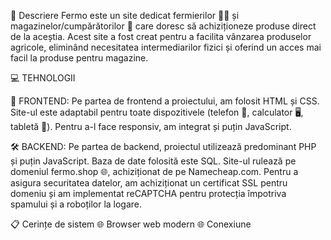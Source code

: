 📜 Descriere
Fermo este un site dedicat fermierilor 🧑‍🌾 și magazinelor/cumpărătorilor 🛒 care doresc să achiziționeze produse direct de la aceștia. 
Acest site a fost creat pentru a facilita vânzarea produselor agricole, eliminând necesitatea intermediarilor fizici și oferind un acces mai facil la produse pentru magazine.

💻 TEHNOLOGII

🎨 FRONTEND:
Pe partea de frontend a proiectului, am folosit HTML și CSS. 
Site-ul este adaptabil pentru toate dispozitivele (telefon 📱, calculator 🖥️, tabletă 📱). 
Pentru a-l face responsiv, am integrat și puțin JavaScript.

🛠️ BACKEND:
Pe partea de backend, proiectul utilizează predominant PHP și puțin JavaScript. 
Baza de date folosită este SQL. 
Site-ul rulează pe domeniul fermo.shop 🌐, achiziționat de pe Namecheap.com. 
Pentru a asigura securitatea datelor, am achiziționat un certificat SSL pentru domeniu și am implementat reCAPTCHA pentru protecția împotriva spamului și a roboților la logare.

📋 Cerințe de sistem
🌐 Browser web modern
🌐 Conexiune 
